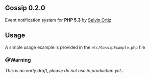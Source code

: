 ## Gossip 0.2.0
Event notification system for **PHP 5.3** *by* [Selvin Ortiz](http://selv.in)

## Usage
A simple usage example is provided in the `etc/GossipExample.php` file

### @Warning
*This is an early draft, please do not use in production yet...*
